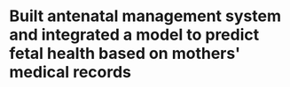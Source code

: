 # Built antenatal management system and integrated a model to predict fetal health based on mothers' medical records
